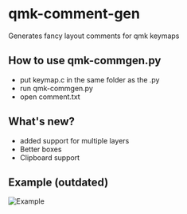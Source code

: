 # qmk-comment-gen
Generates fancy layout comments for qmk keymaps 

## How to use qmk-commgen.py
+ put keymap.c in the same folder as the .py 
+ run qmk-commgen.py 
+ open comment.txt

## What's new?
+ added support for multiple layers
+ Better boxes
+ Clipboard support

## Example (outdated)
![Example](https://i.imgur.com/miEKiYT.gif)
